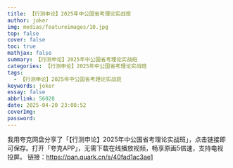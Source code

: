 ```yaml
---
title: 【行测申论】2025年中公国省考理论实战班
author: joker
img: medias/featureimages/10.jpg
top: false
cover: false
toc: true
mathjax: false
summary: 【行测申论】2025年中公国省考理论实战班
categories: 【行测申论】2025年中公国省考理论实战班
tags:
  - 【行测申论】2025年中公国省考理论实战班
keywords: joker
essay: false
abbrlink: 56028
date: 2025-04-20 23:08:52
coverImg:
password:
---
```


我用夸克网盘分享了「【行测申论】2025年中公国省考理论实战班」，点击链接即可保存。打开「夸克APP」，无需下载在线播放视频，畅享原画5倍速，支持电视投屏。
链接：https://pan.quark.cn/s/40fad1ac3ae1
